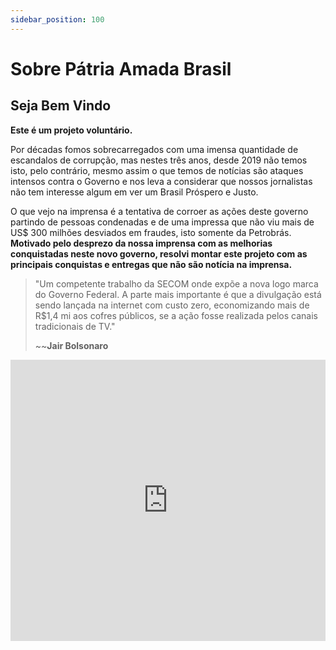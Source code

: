```yaml
---
sidebar_position: 100
---
```


# Sobre Pátria Amada Brasil
## Seja Bem Vindo

**Este é um projeto voluntário.** 

Por décadas fomos sobrecarregados com uma imensa quantidade de escandalos de corrupção, mas nestes três anos, desde 2019 não temos isto, pelo contrário, mesmo assim o que temos de notícias são ataques intensos contra o Governo e nos leva a considerar que nossos jornalistas não tem interesse algum em ver um Brasil Próspero e Justo. 

O que vejo na imprensa é a tentativa de corroer as ações deste governo partindo de pessoas condenadas e de uma impressa que não viu mais de US$ 300 milhões desviados em fraudes, isto somente da Petrobrás. **Motivado pelo desprezo da nossa imprensa com as melhorias conquistadas neste novo governo, resolvi montar este projeto com as principais conquistas e entregas que não são notícia na imprensa.**


> "Um competente trabalho da SECOM onde expõe a nova logo marca do Governo Federal. 
> A parte mais importante é que a divulgação está sendo lançada na internet com custo zero, 
> economizando mais de R$1,4 mi aos cofres públicos, se a ação fosse realizada pelos canais 
> tradicionais de TV." 
> 
> ~~**Jair Bolsonaro**

<div className="video-container">
  <iframe
    width="100%"
    height="450"
    src="https://www.youtube.com/embed/vXZv0QD04PQ"
    title="Pátria Amada Brasil"
    frameBorder="0"
    allow="accelerometer; autoplay; clipboard-write; encrypted-media; gyroscope; picture-in-picture"
    allowFullScreen
  />
</div>

 # 1000 Dias de Governo

[![**1000 Dias de Governo**](/img/balanco-governo-avaliacao.png)](/docs/1000dias) 

**[`^        back to top        ^`](#)**
## Principais Entregas Governo

[![ ](/img/balanco-governo-grafico.png)](/docs)

 - [**Governo Federal**](/docs)
 - [**Agricultura**](/docs/agricultura)
 - [**Amazônia**](/docs/amazonia)
 - [**Banco Central**](/docs/economia/banco-central)
 - [**Ciência, Tecnologia e Inovações**](/docs/ciencia-tecnologia/entregas)
 - [**Desenvolvimento Regional**](/docs/desenvolvimento-regional/)
 - [**Economia**](/docs/economia/fatos-recentes)
 - [**Infraestutura**](/docs/infraestrutura)
 - [**Meio Ambiente**](/docs/meioambiente/)
 - [**Soberania Nacional**](/blog/2022-03-02-soberania-nacional)
 - [**Tributos Reduzidos**](/docs/tributos-reduzidos)
 
**[`^        back to top        ^`](#)**
## Balanço e Perspectivas Econômicas

[![ ](/img/balanco-governo.png)](/docs/economia)

 - [**Balanço Economia**](/docs/economia)
 - [**10 Fatos Recentes**](/docs/economia/fatos-recentes)
 - [**Banco Central**](/docs/economia/banco-central)
 - [**Combate COVID**](/docs/economia/combate-covid)

**[`^        back to top        ^`](#)**

## Principais Destaques 

*   [BNDES registra lucro líquido recorde em 2021](/blog/2022-02-25-bndes-registra-lucro-liquido-recorde)
*   [Correios registra maior lucro dos últimos 10 anos](/blog/2021-05-11-correios-registra-maior-lucro-dos-ultimos-10-anos)
*   [Soberania nacional e segurança nas fronteiras](/blog/2022-03-02-soberania-nacional)
*   [Cinturão das Águas é entregue aos cearenses](/blog/2022-02-24-cinturao-das-aguas-e-entregue-aos-cearenses)
*   [Pesquisa e tecnologia fazem o País bater recorde na exportação agrícola](/blog/2021-11-12-recorde-na-exportacao-agricola)
*   [Governo Federal inaugura dois reservatórios no Córrego Ipiranga](/blog/2022-02-24-governo-federal-inaugura-dois-reservatorios-no-corrego-ipiranga)
*   [Roraima terá 6,5 mil lotes certificados e georreferenciados](/blog/2022-02-23-roraima-tera-6-5-mil-lotes-certificados-e-georreferenciados)
*   [Entrega de 219 moradias a famílias da cidade de Jaru (RO)](/blog/2022-02-22-219-moradias-a-familias-de-baixa-renda-da-cidade-de-jaru-em-rondonia)
*   [Incra entrega 1,4 mil títulos provisórios em Barreiras (BA)](/blog/incra-ba-entrega-1-4-mil-titulos-provisorios-em-barreiras)
*   [Investimentos em turismo ultrapassaram a marca de R$ 866 milhões](/blog/2022-02-11-turismo-conclui-mais-de-760-obras-no-pais-em-2021)
*   [DNIT encerra 2021 com diversas entregas pelo país](/blog/2022-01-18-dnit-encerra-2021-com-diversas-entregas-pelo-pais)
*   [Maior planta de dessalinização do mercado brasileiro para 80 mil pessoas por dia](/blog/2021-09-24-tubarao-constroi-a-maior-planta-de-dessalinizacao-do-mercado)
*   [Santos registra lucro líquido recorde de R$ 202,5 milhões em 2020](/blog/2021-04-08-santos-registra-lucro-liquido-recorde)
*   [222 mil famílias de povos e comunidades tradicionais receberam alimentos](/blog/2021-01-25-222-mil-familias)
*   [Infraestrutura em 2020](/blog/2020-12-30-dezembro-2020)
*   [MDR conclui 6,2 mil obras em 2020 e entrega 410 mil moradias em todo o País](/blog/2020-12-22-obras-concluidas-e-410-mil-moradias-em-todo-o-pais)
*   [Água para Todos universaliza acesso à água em Ibotirama](/blog/2019-05-22-agua-para-todos-universaliza-acesso-a-agua-em-ibotirama)

## Quem Sou

Sou um analista de sistemas e desenvolvedor que transformou anos de freelancer em uma carreira em tempo integral. Resolvi criar este projeto porque pela primeira vez não votei nulo em 2018 e quero acompanhar as atividades de quem depositei o meu voto, mas não vejo isto na imprensa, desta forma montei este espaço com todos os resultados que consegui encontrar, acredito que seja muito mais, mas a questão é que este governo fez mais em 3 anos do que os anteriores em 30 anos e com o detalhe de não haver corrupção.

Tenho mais de 28 anos de **experiência adquirida** na execução diversos projetos na forma de prestação de serviço na iniciativa privada, grandes **grupos nacionais**, **multinacionais**, [Curriculum Vitae](/docs/cv)).

[O que me motiva...](/docs/perfil)

Criador de soluções em sistemas e websites qualidade que tem como meta atender os **ideais** de seus **Clientes** e **superar** suas **expectativas**.

Ferramentas:
 - Determinação
 - Inovação
 - Dedicação

**[`^        back to top        ^`](#)**
## De Onde Vim

Apesar de ter formação superior e pós-graduação, devo confessar que o maior aprendizado é a prática e a procura constante de conhecimento e novas tecnologias, somente assim os projetos conseguem atingir **sucesso** e **visibilidade** para os **Clientes** e seus empreendimentos, sempre buscando **qualidade**, **inovação** e **conteúdo** eficientes.

Ferramentas:
 - Conhecimento
 - Experiência
 - Criatividade

**[`^        back to top        ^`](#)**
## Para Onde Vou

Busca constante com foco na **qualidade** e **simplicidade**, trabalhando com **ética**, **respeito** e **transparência**.

Ferramentas:
 - Respeito
 - Empatia
 - Qualidade
 - Excelência
 - Compromisso

**[`^        back to top        ^`](#)**
## Projetos Voluntários

### Brasil pela Liberdade

Brasileiros unidos pedindo liberdade. Uma série de eventos realizados em todo o Brasil, pedindo liberdade para trabalhar e seguir com suas vidas.

[![ ](/img/brasil-pela-liberdade.jpg)](https://brasil-pela-liberdade.vercel.app/)

  - [Brasil pela Liberdade](https://brasil-pela-liberdade.vercel.app/)

### Terra em Noosfera

Para meditação com Tzolkin Noosfera e uma música produzida em 432hz (estude sobre esta frequencia).

[![ ](/img/gaia.artesdosul.jpg)](http://gaia.artesdosul.com/)

  - [Terra em Noosfera](http://gaia.artesdosul.com/)

**[`^        back to top        ^`](#)**

### O SOM CURATIVO DA TERRA

**S.O.S. Terra**

O SOM CURATIVO DA TERRA - THE HEALING SOUND OF THE EARTH - Produzida em 432hz

[![ ](/img/sosterra.jpg)](https://healing-sound-of-the-earth.vercel.app/)

  - [S.O.S. Terra](https://healing-sound-of-the-earth.vercel.app/)

**[`^        back to top        ^`](#)**
### Jornada Seja Grato

Seja grato, fatos esquecidos em uma breve jornada de 200 anos.
Autor: Danilo Cavalcante
📚 Historiador por formação, doador de memórias por vocação.
💡 Fundador d'O Farol

[![ ](/img/jornada-seja-grato.jpg)](https://jornada-seja-grato-araguaci.vercel.app/)

  - [Jornada Seja Grato](https://jornada-seja-grato-araguaci.vercel.app/)

**[`^        back to top        ^`](#)**
### Hospedagem, Criação e Desenvolvimento

  - [FLORIPA SURF CLUB SURF SCHOOL – A escola que ensina a surfar na praia com ondas perfeitas para iniciantes](http://floripasurfclub.com.br/)
  - [FLORIPA SUP CLUB - STAND UP PADDLE SURFCLUB](http://www.floripasupclub.com.br/)
  - [CENTRAL DE AVENTURAS](http://centraldeaventuras.com.br/)
  - [PROJETO SUP SOCIAL](https://supsocial.vercel.app/)
  - **Unindo talentos e fortalecendo a educação e o esporte em Santa Catarina**
    - [🌊 F.E.C.E.E.S.S. - Federação Catarinense de Especialistas e Escolas de Surf e Stand Up Paddle](https://escolasdesurf.org.br/)
    - [🌊 A.C.E.S. SC - Associação Catarinense das Escolas de Surf SC](https://aces.escolasdesurf.org.br/)
    - [🏄 HOTSITE F.E.C.E.E.S.S. ☆ A.C.E.S. SC](http://feceess.escolasdesurf.org.br/)
    - [🏄 Escolas de Surf Credenciadas](http://feceess.escolasdesurf.org.br/escolas/)

**[`^        back to top        ^`](#)**
## Lista de Desejos

> ✠ Que as gotas de chuva molhem suavemente o seu rosto.
> 
> ✠ Que o vento suave refresque seu espírito.
> 
> ✠ Que o sol ilumine o seu coração.
> 
> ✠ Que as tarefas do dia não sejam um peso nos seus ombros.
> 
> ✠ Que Deus envolva você no manto de seu amor.
> 
> ✠ Que a estrada se abra à sua frente.
> 
> ✠ Que o vento sopre levemente em suas costas.
> 
> ✠ Que o sol brilhe morno e suave em sua face.
> 
> ✠ Que a chuva caia de mansinho em seus campos.
> 
> ✠ Até que nos encontremos de novo...
> 
> ✠ Que Deus guarde você na palma de sua mão.

**[`^        back to top        ^`](#)**
## Minha Bússola

>    
>    SANTO, SANTO, SANTO, É O SENHOR DAS HOSTES DO UNIVERSO
>    
>    KODOISH, KODOISH, KODOISH ADONAI TSEBAYOTH
> 
>    918197185    3396815  138 14111963    71042    419 814
> 

**[`^        back to top        ^`](#)**
### Colabore com um Café

[![buymeacoffee](/img/buymeacoffee.png)](https://www.buymeacoffee.com/araguaci)
  
